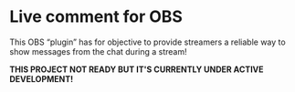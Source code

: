 # Live comment for OBS
This OBS “plugin” has for objective to provide streamers a reliable way to show messages from the chat during a stream!  
  
**THIS PROJECT NOT READY BUT IT'S CURRENTLY UNDER ACTIVE DEVELOPMENT!**